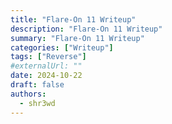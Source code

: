```yaml
---
title: "Flare-On 11 Writeup"
description: "Flare-On 11 Writeup"
summary: "Flare-On 11 Writeup"
categories: ["Writeup"]
tags: ["Reverse"]
#externalUrl: ""
date: 2024-10-22
draft: false
authors:
  - shr3wd
---
```


# 
